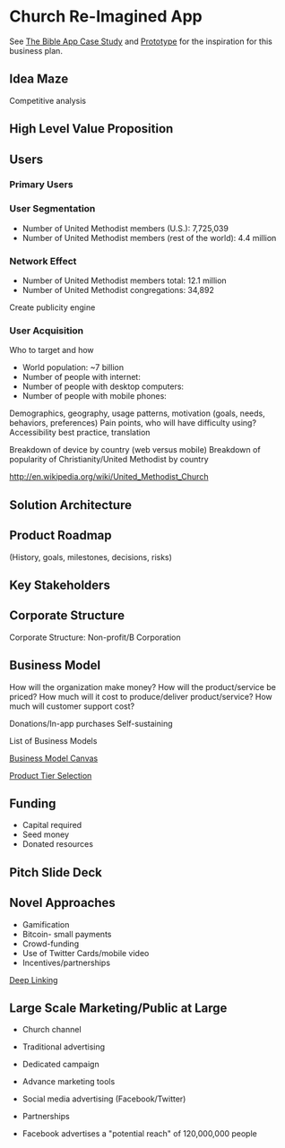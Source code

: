 # Church Re-Imagined App

See [The Bible App Case Study](the_bible_app_case_study.md) and [Prototype](prototype.md) for the inspiration for this business plan.

## Idea Maze
Competitive analysis

## High Level Value Proposition

## Users

### Primary Users

### User Segmentation
* Number of United Methodist members (U.S.): 7,725,039
* Number of United Methodist members (rest of the world): 4.4 million

### Network Effect
* Number of United Methodist members total: 12.1 million
* Number of United Methodist congregations: 34,892

Create publicity engine

### User Acquisition
Who to target and how
* World population: ~7 billion
* Number of people with internet: 
* Number of people with desktop computers:
* Number of people with mobile phones:

Demographics, geography, usage patterns, motivation (goals, needs, behaviors, preferences)
Pain points, who will have difficulty using?
Accessibility best practice, translation

Breakdown of device by country (web versus mobile)
Breakdown of popularity of Christianity/United Methodist by country

http://en.wikipedia.org/wiki/United_Methodist_Church

## Solution Architecture

## Product Roadmap
(History, goals, milestones, decisions, risks)

## Key Stakeholders

## Corporate Structure

Corporate Structure: Non-profit/B Corporation

## Business Model
How will the organization make money?
How will the product/service be priced?
How much will it cost to produce/deliver product/service?
How much will customer support cost?

Donations/In-app purchases
Self-sustaining

List of Business Models

[Business Model Canvas](http://www.businessmodelgeneration.com/downloads/business_model_canvas_poster.pdf)

[Product Tier Selection](https://camo.githubusercontent.com/a4b7ee4a662786d0af4c1eacb9b8b7bdd9eb6e6d/687474703a2f2f692e696d6775722e636f6d2f7139594e4939542e706e67)

## Funding
* Capital required
* Seed money
* Donated resources

## Pitch Slide Deck

## Novel Approaches
* Gamification
* Bitcoin- small payments
* Crowd-funding
* Use of Twitter Cards/mobile video
* Incentives/partnerships

[Deep Linking](http://en.wikipedia.org/wiki/Mobile_deep_linking)

## Large Scale Marketing/Public at Large

* Church channel
* Traditional advertising
* Dedicated campaign
* Advance marketing tools
* Social media advertising (Facebook/Twitter)
* Partnerships

* Facebook advertises a "potential reach" of 120,000,000 people

